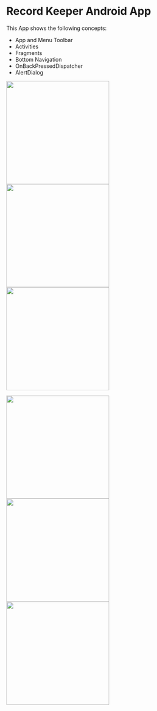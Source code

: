 # Record Keeper Android App

This App shows the following concepts:

- App and Menu Toolbar
- Activities
- Fragments
- Bottom Navigation
- OnBackPressedDispatcher
- AlertDialog

<p float="left">
  <img src="run.png" width="270" />
  <img src="cycle.png" width="270" /> 
  <img src="10km.png" width="270" />
</p>

<p float="left">
  <img src="climb.png" width="270" />
  <img src="reset.png" width="270" /> 
  <img src="exit.png" width="270" />
</p>
